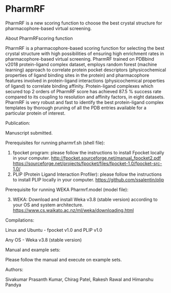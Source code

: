 # PharmRF
PharmRF is a new scoring function to choose the best crystal structure for pharmacophore-based virtual screening. 

About PharmRFscoring function

PharmRF is a pharmacophore-based scoring function for selecting the best crystal structure with high possibilities of ensuring high enrichment rates in pharmacophore-based virtual screening. PharmRF trained on PDBbind v2018 protein-ligand complex dataset, employs random forest (machine learning) approach to correlate protein pocket descriptors (physicochemical properties of ligand binding sites in the protein) and pharmacophore features involved in protein-ligand interactions (physicochemical properties of ligand) to correlate binding affinity. Protein-ligand complexes which secured top  2 orders of PharmRF score has achieved 87.5 % success rate compared to its coupling to resolution and affinity factors, in eight datasets. PharmRF is very robust and fast to identify the best protein-ligand complex templates by thorough pruning of all the PDB entries available for a particular protein of interest. 

Publication:

Manuscript submitted.

Prerequisites for running pharmrf.sh (shell file):

1. fpocket program: please follow the instructions to install Fpocket locally in your computer. 
http://fpocket.sourceforge.net/manual_fpocket2.pdf
https://sourceforge.net/projects/fpocket/files/fpocket-1.0/fpocket-src-1.0/
2. PLIP (Protein Ligand Interaction Profiler): please follow the instructions to install PLIP locally in your computer. 
https://github.com/ssalentin/plip

Prerequisite for running WEKA Pharmrf.model (model file):

3. WEKA: Download and install Weka v3.8 (stable version) according to your OS and system architecture.
https://www.cs.waikato.ac.nz/ml/weka/downloading.html

Compilations:

Linux and Ubuntu - fpocket v1.0 and PLIP v1.0

Any OS - Weka v3.8 (stable version)

Manual and example sets:

Please follow the manual and execute on example sets.

Authors:

Sivakumar Prasanth Kumar, Chirag Patel, Rakesh Rawal and Himanshu Pandya
